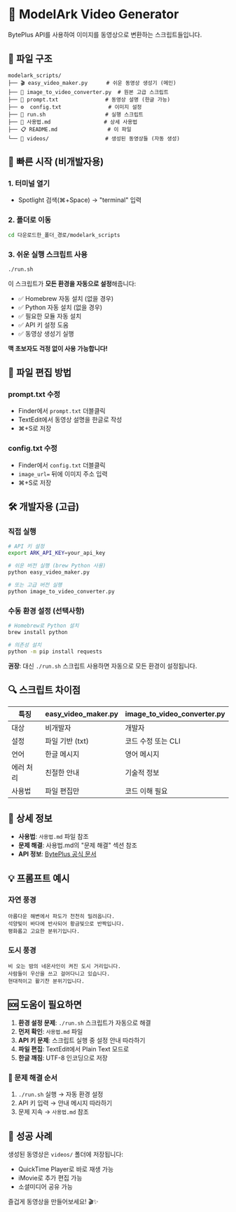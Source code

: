 # 🎥 ModelArk Video Generator

BytePlus API를 사용하여 이미지를 동영상으로 변환하는 스크립트들입니다.

## 📁 파일 구조

```
modelark_scripts/
├── 🎬 easy_video_maker.py      # 쉬운 동영상 생성기 (메인)
├── 🔧 image_to_video_converter.py  # 원본 고급 스크립트
├── 📝 prompt.txt               # 동영상 설명 (한글 가능)
├── ⚙️  config.txt               # 이미지 설정
├── 🚀 run.sh                   # 실행 스크립트
├── 📖 사용법.md                 # 상세 사용법
├── 📋 README.md                # 이 파일
└── 📁 videos/                  # 생성된 동영상들 (자동 생성)
```

## 🚀 빠른 시작 (비개발자용)

### 1. 터미널 열기
- Spotlight 검색(⌘+Space) → "terminal" 입력

### 2. 폴더로 이동
```bash
cd 다운로드한_폴더_경로/modelark_scripts
```

### 3. 쉬운 실행 스크립트 사용
```bash
./run.sh
```

이 스크립트가 **모든 환경을 자동으로 설정**해줍니다:
- ✅ Homebrew 자동 설치 (없을 경우)
- ✅ Python 자동 설치 (없을 경우)  
- ✅ 필요한 모듈 자동 설치
- ✅ API 키 설정 도움
- ✅ 동영상 생성기 실행

**맥 초보자도 걱정 없이 사용 가능합니다!**

## 📝 파일 편집 방법

### prompt.txt 수정
- Finder에서 `prompt.txt` 더블클릭
- TextEdit에서 동영상 설명을 한글로 작성
- ⌘+S로 저장

### config.txt 수정  
- Finder에서 `config.txt` 더블클릭
- `image_url=` 뒤에 이미지 주소 입력
- ⌘+S로 저장

## 🛠 개발자용 (고급)

### 직접 실행
```bash
# API 키 설정
export ARK_API_KEY=your_api_key

# 쉬운 버전 실행 (brew Python 사용)
python easy_video_maker.py

# 또는 고급 버전 실행
python image_to_video_converter.py
```

### 수동 환경 설정 (선택사항)
```bash
# Homebrew로 Python 설치
brew install python

# 의존성 설치
python -m pip install requests
```

**권장**: 대신 `./run.sh` 스크립트 사용하면 자동으로 모든 환경이 설정됩니다.

## 🔍 스크립트 차이점

| 특징 | easy_video_maker.py | image_to_video_converter.py |
|------|---------------------|----------------------------|
| 대상 | 비개발자 | 개발자 |
| 설정 | 파일 기반 (txt) | 코드 수정 또는 CLI |
| 언어 | 한글 메시지 | 영어 메시지 |
| 에러 처리 | 친절한 안내 | 기술적 정보 |
| 사용법 | 파일 편집만 | 코드 이해 필요 |

## 📖 상세 정보

- **사용법**: `사용법.md` 파일 참조
- **문제 해결**: 사용법.md의 "문제 해결" 섹션 참조
- **API 정보**: [BytePlus 공식 문서](https://www.bytepluses.com)

## 💡 프롬프트 예시

### 자연 풍경
```
아름다운 해변에서 파도가 천천히 밀려옵니다.
석양빛이 바다에 반사되어 황금빛으로 반짝입니다.
평화롭고 고요한 분위기입니다.
```

### 도시 풍경
```
비 오는 밤의 네온사인이 켜진 도시 거리입니다.
사람들이 우산을 쓰고 걸어다니고 있습니다.
현대적이고 활기찬 분위기입니다.
```

## 🆘 도움이 필요하면

1. **환경 설정 문제**: `./run.sh` 스크립트가 자동으로 해결
2. **먼저 확인**: `사용법.md` 파일  
3. **API 키 문제**: 스크립트 실행 중 설정 안내 따라하기
4. **파일 편집**: TextEdit에서 Plain Text 모드로
5. **한글 깨짐**: UTF-8 인코딩으로 저장

### 🔧 문제 해결 순서
1. `./run.sh` 실행 → 자동 환경 설정
2. API 키 입력 → 안내 메시지 따라하기  
3. 문제 지속 → `사용법.md` 참조

## 🎊 성공 사례

생성된 동영상은 `videos/` 폴더에 저장됩니다:
- QuickTime Player로 바로 재생 가능
- iMovie로 추가 편집 가능
- 소셜미디어 공유 가능

즐겁게 동영상을 만들어보세요! 🎬✨
